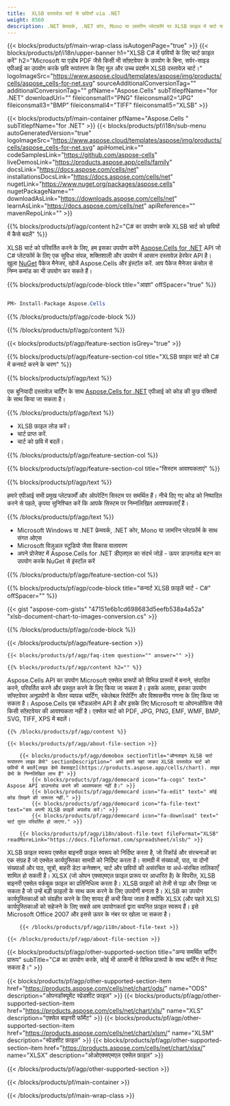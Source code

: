 ```yaml
---
title:  XLSB दस्तावेज़ चार्ट से छवियाँ via .NET
weight: 8560
description: .NET फ्रेमवर्क, .NET कोर, Mono या ज़ामरिन प्लेटफ़ॉर्म पर XLSB फ़ाइल में चार्ट या आरेख बनाने और परिवर्तित करने के लिए C# स्रोत कोड।
---
```

{{< blocks/products/pf/main-wrap-class isAutogenPage="true" >}}
{{< blocks/products/pf/i18n/upper-banner h1="XLSB C# में छवियों के लिए चार्ट फ़ाइल करें" h2="Microsoft या एडोब PDF जैसे किसी भी सॉफ़्टवेयर के उपयोग के बिना, सर्वर-साइड एपीआई का उपयोग करके छवि रूपांतरण के लिए मूल और उच्च प्रदर्शन XLSB दस्तावेज़ चार्ट।" logoImageSrc="https://www.aspose.cloud/templates/aspose/img/products/cells/aspose_cells-for-net.svg" sourceAdditionalConversionTag="" additionalConversionTag="" pfName="Aspose.Cells" subTitlepfName="for .NET" downloadUrl="" fileiconsmall1="PNG" fileiconsmall2="JPG" fileiconsmall3="BMP" fileiconsmall4="TIFF" fileiconsmall5="XLSB" >}}

{{< blocks/products/pf/main-container pfName="Aspose.Cells " subTitlepfName="for .NET" >}}
{{< blocks/products/pf/i18n/sub-menu autoGeneratedVersion="true" logoImageSrc="https://www.aspose.cloud/templates/aspose/img/products/cells/aspose_cells-for-net.svg" apiHomeLink="" codeSamplesLink="https://github.com/aspose-cells" liveDemosLink="https://products.aspose.app/cells/family" docsLink="https://docs.aspose.com/cells/net" installationsDocsLink="https://docs.aspose.com/cells/net" nugetLink="https://www.nuget.org/packages/aspose.cells" nugetPackageName="" downloadAsLink="https://downloads.aspose.com/cells/net" learnAsLink="https://docs.aspose.com/cells/net" apiReference="" mavenRepoLink="" >}}

{{% blocks/products/pf/agp/content h2="C# का उपयोग करके XLSB चार्ट को छवियों में कैसे बदलें" %}}

 XLSB चार्ट को परिवर्तित करने के लिए, हम इसका उपयोग करेंगे
 [Aspose.Cells for .NET](https://products.aspose.com/cells/net) 
 API जो C# प्लेटफॉर्म के लिए एक सुविधा संपन्न, शक्तिशाली और उपयोग में आसान दस्तावेज़ हेरफेर API है। खुला
 [NuGet](https://www.nuget.org/packages/aspose.cells) 
 पैकेज मैनेजर, खोजें
 Aspose.Cells 
 और इंस्टॉल करें. आप पैकेज मैनेजर कंसोल से निम्न कमांड का भी उपयोग कर सकते हैं।

{{% blocks/products/pf/agp/code-block title="आज्ञा" offSpacer="true" %}}

```cs

PM> Install-Package Aspose.Cells

```

{{% /blocks/products/pf/agp/code-block %}}

{{% /blocks/products/pf/agp/content %}}

{{< blocks/products/pf/agp/feature-section isGrey="true" >}}

{{% blocks/products/pf/agp/feature-section-col title="XLSB फ़ाइल चार्ट को C# में कनवर्ट करने के चरण" %}}

{{% blocks/products/pf/agp/text %}}

 एक बुनियादी दस्तावेज़ चार्टिंग के साथ
 [Aspose.Cells for .NET](https://products.aspose.com/cells/net) 
 एपीआई को कोड की कुछ पंक्तियों के साथ किया जा सकता है।

{{% /blocks/products/pf/agp/text %}}

+ XLSB फ़ाइल लोड करें।
+ चार्ट प्राप्त करें.
+ चार्ट को छवि में बदलें।

{{% /blocks/products/pf/agp/feature-section-col %}}

{{% blocks/products/pf/agp/feature-section-col title="सिस्टम आवश्यकताएं" %}}

{{% blocks/products/pf/agp/text %}}

 हमारे एपीआई सभी प्रमुख प्लेटफार्मों और ऑपरेटिंग सिस्टम पर समर्थित हैं। नीचे दिए गए कोड को निष्पादित करने से पहले, कृपया सुनिश्चित करें कि आपके सिस्टम पर निम्नलिखित आवश्यकताएँ हैं।

{{% /blocks/products/pf/agp/text %}}

-  Microsoft Windows या .NET फ्रेमवर्क, .NET कोर, Mono या ज़ामरिन प्लेटफ़ॉर्म के साथ संगत ओएस
-  Microsoft विज़ुअल स्टूडियो जैसा विकास वातावरण
-  अपने प्रोजेक्ट में Aspose.Cells for .NET डीएलएल का संदर्भ जोड़ें - ऊपर डाउनलोड बटन का उपयोग करके NuGet से इंस्टॉल करें

{{% /blocks/products/pf/agp/feature-section-col %}}

{{% blocks/products/pf/agp/code-block title="कन्वर्ट XLSB फ़ाइलें चार्ट - C#" offSpacer="" %}}

{{< gist "aspose-com-gists" "47151e6b1cd698683d5eefb538a4a52a" "xlsb-document-chart-to-images-conversion.cs" >}}

{{% /blocks/products/pf/agp/code-block %}}

{{< /blocks/products/pf/agp/feature-section >}}

    {{< blocks/products/pf/agp/faq-item question="" answer="" >}}
 

<!-- aboutfile Starts -->

    {{% blocks/products/pf/agp/content h2="" %}}

Aspose.Cells API का उपयोग Microsoft एक्सेल प्रारूपों को विभिन्न प्रारूपों में बनाने, संपादित करने, परिवर्तित करने और प्रस्तुत करने के लिए किया जा सकता है। इसके अलावा, इसका उपयोग सॉफ्टवेयर अनुप्रयोगों के भीतर व्यापक चार्टिंग, स्केलेबल रिपोर्टिंग और विश्वसनीय गणना के लिए किया जा सकता है। Aspose.Cells एक स्टैंडअलोन API है और इसके लिए Microsoft या ओपनऑफिस जैसे किसी सॉफ़्टवेयर की आवश्यकता नहीं है। एक्सेल चार्ट को PDF, JPG, PNG, EMF, WMF, BMP, SVG, TIFF, XPS में बदलें।
 



    {{% /blocks/products/pf/agp/content %}}

    {{< blocks/products/pf/agp/about-file-section >}}

        {{< blocks/products/pf/agp/demobox sectionTitle="ऑनलाइन XLSB चार्ट रूपांतरण लाइव डेमो" sectionDescription=" अभी हमारे यहां जाकर XLSB दस्तावेज़ चार्ट को छवियों में बदलें[लाइव डेमो वेबसाइट](https://products.aspose.app/cells/chart). लाइव डेमो के निम्नलिखित लाभ हैं" >}}
            {{< blocks/products/pf/agp/democard icon="fa-cogs" text=" Aspose API डाउनलोड करने की आवश्यकता नहीं है।" >}}
            {{< blocks/products/pf/agp/democard icon="fa-edit" text=" कोई कोड लिखने की जरूरत नहीं." >}}
            {{< blocks/products/pf/agp/democard icon="fa-file-text" text="बस अपनी XLSB फ़ाइलें अपलोड करें।" >}}
            {{< blocks/products/pf/agp/democard icon="fa-download" text=" चार्ट तुरंत परिवर्तित हो जाएगा." >}}

        {{< blocks/products/pf/agp/i18n/about-file-text fileFormat="XLSB" readMoreLink="https://docs.fileformat.com/spreadsheet/xlsb/" >}}
XLSB फ़ाइल स्वरूप एक्सेल बाइनरी फ़ाइल स्वरूप को निर्दिष्ट करता है, जो रिकॉर्ड और संरचनाओं का एक संग्रह है जो एक्सेल कार्यपुस्तिका सामग्री को निर्दिष्ट करता है। सामग्री में संख्याओं, पाठ, या दोनों संख्याओं और पाठ, सूत्रों, बाहरी डेटा कनेक्शन, चार्ट और छवियों की असंरचित या अर्ध-संरचित तालिकाएँ शामिल हो सकती हैं। XLSX (जो ओपन एक्सएमएल फ़ाइल प्रारूप पर आधारित है) के विपरीत, XLSB बाइनरी एक्सेल वर्कबुक फ़ाइल का प्रतिनिधित्व करता है। XLSB फ़ाइलों को तेजी से पढ़ा और लिखा जा सकता है जो उन्हें बड़ी फ़ाइलों के साथ काम करने के लिए उपयोगी बनाता है। XLSB का उपयोग कार्यपुस्तिकाओं को संग्रहीत करने के लिए शायद ही कभी किया जाता है क्योंकि XLSX (और पहले XLS) कार्यपुस्तिकाओं को सहेजने के लिए सबसे आम उपयोगकर्ता द्वारा चयनित फ़ाइल स्वरूप हैं। इसे Microsoft Office 2007 और इससे ऊपर के नंबर पर खोला जा सकता है।

        {{< /blocks/products/pf/agp/i18n/about-file-text >}}

    {{< /blocks/products/pf/agp/about-file-section >}}

<!-- aboutfile Ends -->

{{< blocks/products/pf/agp/other-supported-section title="अन्य समर्थित चार्टिंग प्रारूप" subTitle="C# का उपयोग करके, कोई भी आसानी से विभिन्न प्रारूपों के साथ चार्टिंग से निपट सकता है।" >}}

{{< blocks/products/pf/agp/other-supported-section-item href="https://products.aspose.com/cells/net/chart/ods/" name="ODS" description="ओपनडॉक्यूमेंट स्प्रेडशीट फ़ाइल" >}}
{{< blocks/products/pf/agp/other-supported-section-item href="https://products.aspose.com/cells/net/chart/xls/" name="XLS" description="एक्सेल बाइनरी फॉर्मेट" >}}
{{< blocks/products/pf/agp/other-supported-section-item href="https://products.aspose.com/cells/net/chart/xlsm/" name="XLSM" description="स्प्रेडशीट फ़ाइल" >}}
{{< blocks/products/pf/agp/other-supported-section-item href="https://products.aspose.com/cells/net/chart/xlsx/" name="XLSX" description="ओओएक्सएमएल एक्सेल फ़ाइल" >}}

{{< /blocks/products/pf/agp/other-supported-section >}}

{{< /blocks/products/pf/main-container >}}
    
{{< /blocks/products/pf/main-wrap-class >}}
